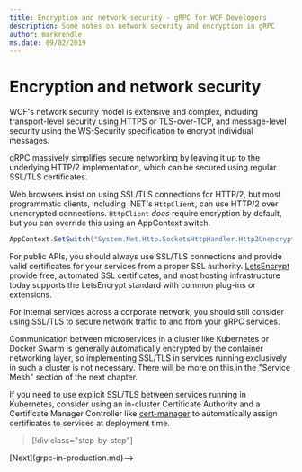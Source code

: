 ```yaml
---
title: Encryption and network security - gRPC for WCF Developers
description: Some notes on network security and encryption in gRPC
author: markrendle
ms.date: 09/02/2019
---
```


# Encryption and network security

WCF's network security model is extensive and complex, including transport-level security using HTTPS or TLS-over-TCP, and message-level security using the WS-Security specification to encrypt individual messages.

gRPC massively simplifies secure networking by leaving it up to the underlying HTTP/2 implementation, which can be secured using regular SSL/TLS certificates.

Web browsers insist on using SSL/TLS connections for HTTP/2, but most programmatic clients, including .NET's `HttpClient`, can use HTTP/2 over unencrypted connections. `HttpClient` *does* require encryption by default, but you can override this using an AppContext switch.

```csharp
AppContext.SetSwitch("System.Net.Http.SocketsHttpHandler.Http2UnencryptedSupport", true);
```

For public APIs, you should always use SSL/TLS connections and provide valid certificates for your services from a proper SSL authority. [LetsEncrypt](https://letsencrypt.org) provide free, automated SSL certificates, and most hosting infrastructure today supports the LetsEncrypt standard with common plug-ins or extensions.

For internal services across a corporate network, you should still consider using SSL/TLS to secure network traffic to and from your gRPC services.

Communication between microservices in a cluster like Kubernetes or Docker Swarm is generally automatically encrypted by the container networking layer, so implementing SSL/TLS in services running exclusively in such a cluster is not necessary. There will be more on this in the "Service Mesh" section of the next chapter.

If you need to use explicit SSL/TLS between services running in Kubernetes, consider using an in-cluster Certificate Authority and a Certificate Manager Controller like [cert-manager](https://docs.cert-manager.io/en/latest/) to automatically assign certificates to services at deployment time.

>[!div class="step-by-step"]
<!-->[Next](grpc-in-production.md)-->
